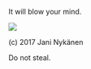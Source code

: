 It will blow your mind.

![](https://cdn.discordapp.com/attachments/285797060169433091/359968809286762496/soft_rend_4.gif)

(c) 2017 Jani Nykänen

Do not steal.
